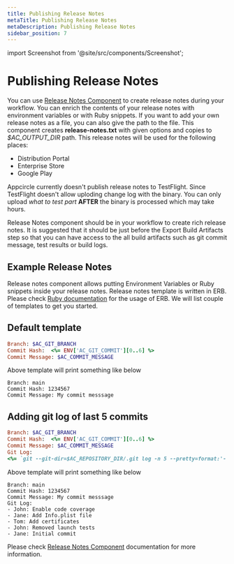 ```yaml
---
title: Publishing Release Notes
metaTitle: Publishing Release Notes
metaDescription: Publishing Release Notes
sidebar_position: 7
---
```


import Screenshot from '@site/src/components/Screenshot';

# Publishing Release Notes

You can use [Release Notes Component](https://github.com/appcircleio/appcircle-release-notes-component/) to create release notes during your workflow. You can enrich the contents of your release notes with environment variables or with Ruby snippets. If you want to add your own release notes as a file, you can also give the path to the file. This component creates **release-notes.txt** with given options and copies to *$AC_OUTPUT_DIR* path. This release notes will be used for the following places:

- Distribution Portal
- Enterprise Store
- Google Play

Appcircle currently doesn't publish release notes to TestFlight. Since TestFlight doesn't allow uploding change log with the binary. You can only upload *what to test part* **AFTER** the binary is processed which may take hours.

Release Notes component should be in your workflow to create rich release notes. It is suggested that it should be just before the Export Build Artifacts step so that you can have access to the all build artifacts such as git commit message, test results or build logs.

<Screenshot url='https://cdn.appcircle.io/docs/assets/report-component.png' />

## Example Release Notes

Release notes component allows putting Environment Variables or Ruby snippets inside your release notes. Release notes template is written in ERB. Please check [Ruby documentation](https://docs.ruby-lang.org/en/2.7.0/ERB.html) for the usage of ERB. We will list couple of templates to get you started.

## Default template

```ruby
Branch: $AC_GIT_BRANCH
Commit Hash:  <%= ENV['AC_GIT_COMMIT'][0..6] %>
Commit Message: $AC_COMMIT_MESSAGE
```

Above template will print something like below

```
Branch: main
Commit Hash: 1234567
Commit Message: My commit messsage
```


## Adding git log of last 5 commits

```ruby
Branch: $AC_GIT_BRANCH
Commit Hash:  <%= ENV['AC_GIT_COMMIT'][0..6] %>
Commit Message: $AC_COMMIT_MESSAGE
Git Log:
<%= `git --git-dir=$AC_REPOSITORY_DIR/.git log -n 5 --pretty=format:'- %an: %s'` %>
```

Above template will print something like below

```
Branch: main
Commit Hash: 1234567
Commit Message: My commit messsage
Git Log:
- John: Enable code coverage
- Jane: Add Info.plist file
- Tom: Add certificates
- John: Removed launch tests
- Jane: Initial commit
```

Please check [Release Notes Component](https://github.com/appcircleio/appcircle-release-notes-component/) documentation for more information.